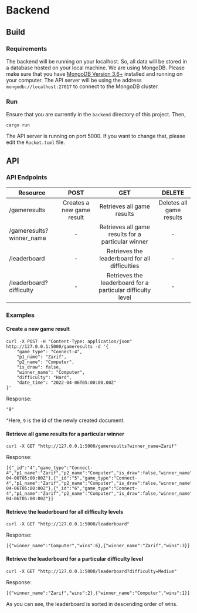 # Backend

## Build

### Requirements

The backend will be running on your localhost. So, all data will be stored in a database hosted on your local machine. We are using MongoDB. Please make sure that you have [MongoDB Version 3.6+](https://www.mongodb.com/docs/manual/installation/) installed and running on your computer. The API server will be using the address `mongodb://localhost:27017` to connect to the MongoDB cluster.

### Run

Ensure that you are currently in the `backend` directory of this project. Then,
```
cargo run
```

The API server is running on port 5000. If you want to change that, please edit the `Rocket.toml` file.

## API

### API Endpoints
| Resource                  | POST                    |     GET     |  DELETE |
| ----------------------------------- |:-------------:| :-----:| :-----:|
| /gameresults              | Creates a new game result | Retrieves all game results     | Deletes all game results |
| /gameresults?winner_name | - | Retrieves all game results for a particular winner     | - |
| /leaderboard              | - | Retrieves the leaderboard for all difficulties          | - |
| /leaderboard?difficulty | - | Retrieves the leaderboard for a particular difficulty level     | - |

### Examples

#### Create a new game result

```
curl -X POST -H "Content-Type: application/json" http://127.0.0.1:5000/gameresults -d '{
    "game_type": "Connect-4",
    "p1_name": "Zarif",
    "p2_name": "Computer",
    "is_draw": false,
    "winner_name": "Computer",
    "difficulty": "Hard",
    "date_time": "2022-04-06T05:00:00.00Z"
}'
```

Response:
```
"9"
```

^Here, `9` is the id of the newly created document.

#### Retrieve all game results for a particular winner

```
curl -X GET "http://127.0.0.1:5000/gameresults?winner_name=Zarif"
```

Response:
```
[{"_id":"4","game_type":"Connect-4","p1_name":"Zarif","p2_name":"Computer","is_draw":false,"winner_name":"Zarif","difficulty":"Hard","date_time":"2022-04-06T05:00:00Z"},{"_id":"5","game_type":"Connect-4","p1_name":"Zarif","p2_name":"Computer","is_draw":false,"winner_name":"Zarif","difficulty":"Medium","date_time":"2022-04-06T05:00:00Z"},{"_id":"6","game_type":"Connect-4","p1_name":"Zarif","p2_name":"Computer","is_draw":false,"winner_name":"Zarif","difficulty":"Medium","date_time":"2022-04-06T05:00:00Z"}]
```

#### Retrieve the leaderboard for all difficulty levels

```
curl -X GET "http://127.0.0.1:5000/leaderboard"
```

Response:
```
[{"winner_name":"Computer","wins":6},{"winner_name":"Zarif","wins":3}]
```

#### Retrieve the leaderboard for a particular difficulty level

```
curl -X GET "http://127.0.0.1:5000/leaderboard?difficulty=Medium"
```

Response:
```
[{"winner_name":"Zarif","wins":2},{"winner_name":"Computer","wins":1}]
```

As you can see, the leaderboard is sorted in descending order of wins.
